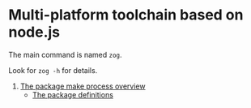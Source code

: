 # Multi-platform toolchain based on node.js

The main command is named `zog`.

Look for `zog -h` for details.

1. [The package make process overview](docs/package.make.overview.md)
   * [The package definitions](docs/package.def.md)
